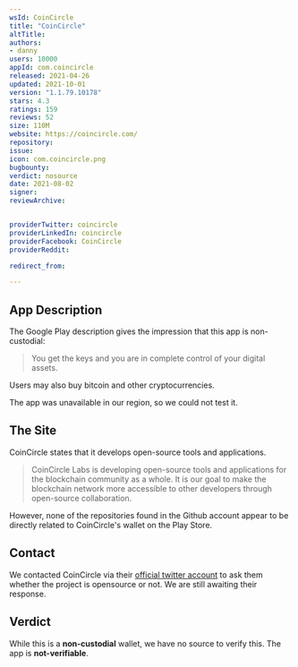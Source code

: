 ```yaml
---
wsId: CoinCircle
title: "CoinCircle"
altTitle: 
authors:
- danny
users: 10000
appId: com.coincircle
released: 2021-04-26
updated: 2021-10-01
version: "1.1.79.10178"
stars: 4.3
ratings: 159
reviews: 52
size: 110M
website: https://coincircle.com/
repository: 
issue: 
icon: com.coincircle.png
bugbounty: 
verdict: nosource
date: 2021-08-02
signer: 
reviewArchive:


providerTwitter: coincircle
providerLinkedIn: coincircle
providerFacebook: CoinCircle
providerReddit: 

redirect_from:

---
```



## App Description
The Google Play description gives the impression that this app is non-custodial:

> You get the keys and you are in complete control of your digital assets.

Users may also buy bitcoin and other cryptocurrencies.

The app was unavailable in our region, so we could not test it.

## The Site
CoinCircle states that it develops open-source tools and applications.

> CoinCircle Labs is developing open-source tools and applications for the blockchain community as a whole. It is our goal to make the blockchain network more accessible to other developers through open-source collaboration.

However, none of the repositories found in the Github account appear to be directly related to CoinCircle's wallet on the Play Store.

## Contact

We contacted CoinCircle via their [official twitter account](https://twitter.com/dannybuntu/status/1448264820600426506) to ask them whether the project is opensource or not. We are still awaiting their response.

## Verdict
While this is a **non-custodial** wallet, we have no source to verify this. The app is **not-verifiable**.
